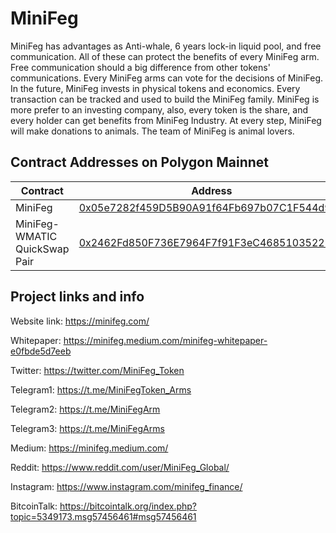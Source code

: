 # MiniFeg

MiniFeg has advantages as Anti-whale, 6 years lock-in liquid pool, and free communication. All of these can protect the benefits of every MiniFeg arm. Free communication should a big difference from other tokens' communications. Every MiniFeg arms can vote for the decisions of MiniFeg. In the future, MiniFeg invests in physical tokens and economics. Every transaction can be tracked and used to build the MiniFeg family. MiniFeg is more prefer to an investing company, also, every token is the share, and every holder can get benefits from MiniFeg Industry. At every step, MiniFeg will make donations to animals. The team of MiniFeg is animal lovers.


## Contract Addresses on Polygon Mainnet
| Contract  | Address |
| ------------- | ------------- |
| MiniFeg | [0x05e7282f459D5B90A91f64Fb697b07C1F544d9d8](https://polygonscan.com/token/0x05e7282f459D5B90A91f64Fb697b07C1F544d9d8) |
| MiniFeg-WMATIC QuickSwap Pair | [0x2462Fd850F736E7964F7f91F3eC46851035223B3](https://polygonscan.com/token/0x2462fd850f736e7964f7f91f3ec46851035223b3)|



## Project links and info

Website link: https://minifeg.com/

Whitepaper: https://minifeg.medium.com/minifeg-whitepaper-e0fbde5d7eeb

Twitter: https://twitter.com/MiniFeg_Token

Telegram1: https://t.me/MiniFegToken_Arms

Telegram2: https://t.me/MiniFegArm

Telegram3: https://t.me/MiniFegArms

Medium: https://minifeg.medium.com/

Reddit: https://www.reddit.com/user/MiniFeg_Global/

Instagram: https://www.instagram.com/minifeg_finance/

BitcoinTalk: https://bitcointalk.org/index.php?topic=5349173.msg57456461#msg57456461

